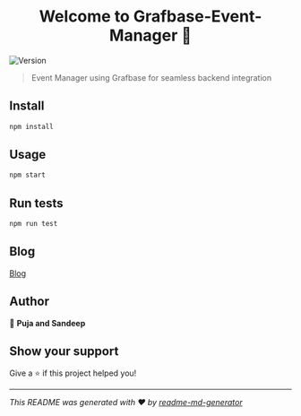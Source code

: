 <h1 align="center">Welcome to Grafbase-Event-Manager 👋</h1>
<p>
  <img alt="Version" src="https://img.shields.io/badge/version-0.1.0-blue.svg?cacheSeconds=2592000" />
</p>

> Event Manager using Grafbase for seamless backend integration

## Install

```sh
npm install
```

## Usage

```sh
npm start
```

## Run tests

```sh
npm run test
```
## Blog 
[Blog](https://freakycoders.hashnode.dev/eventify-ai)

## Author

👤 **Puja and Sandeep**


## Show your support

Give a ⭐️ if this project helped you!

***
_This README was generated with ❤️ by [readme-md-generator](https://github.com/kefranabg/readme-md-generator)_
